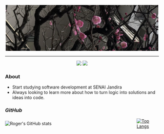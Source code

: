<div align="center">
  <img src="./img/bg.jpeg" style="width:500px; height:150px; object-fit: cover;">
</div>


---

<div align="center">
<a href="www.linkedin.com/in/rogerrib/" target="_blank"><img src="https://img.shields.io/badge/-Linkedin?style=flat&logoColor=white&label=LINKEDIN&labelColor=blue&color=blue"></a>
<a href="cjo.rogerribeiro@gmail.com" target="_blank"><img src="https://img.shields.io/badge/-Gmail?style=flat&logo=gmail&logoColor=white&logoSize=auto&label=GMAIL&labelColor=%23a50000&color=%23a50000"></a>
</div>

### **About**
- Start studying software development at SENAI Jandira
- Always looking to learn more about how to turn logic into solutions and ideas into code.

  
### *GitHub*
<div style="display: flex; justify-content: center; align-items: center; gap: 20px;">

  <img style="width: 480px;" src="https://github-readme-stats.vercel.app/api?username=rgrrb&show_icons=true&theme=synthwave" alt="Roger's GitHub stats"/>

  <a href="https://github.com/rogeriosrib/github-readme-stats">
    <img style="height: 199px;" src="https://github-readme-stats.vercel.app/api/top-langs/?username=rgrrb&theme=synthwave" alt="Top Langs"/>
  </a>

</div>
